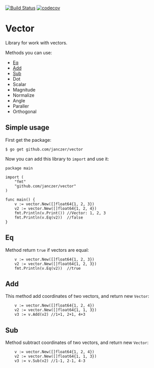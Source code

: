 [![Build Status](https://travis-ci.org/janczer/vector.svg?branch=master)](https://travis-ci.org/janczer/vector)
[![codecov](https://codecov.io/gh/janczer/vector/branch/master/graph/badge.svg)](https://codecov.io/gh/janczer/vector)

# Vector

Library for work with vectors.

Methods you can use:

- [Eq](#eq)
- [Add](#add)
- [Sub](#sub)
- Dot
- Scalar
- Magnitude
- Normalize
- Angle
- Paraller
- Orthogonal

## Simple usage

First get the package:

```
$ go get github.com/janczer/vector
```

Now you can add this library to `import` and use it:

```
package main

import (
	"fmt"
	"github.com/janczer/vector"
)

func main() {
	v := vector.New([]float64{1, 2, 3})
	v2 := vector.New([]float64{1, 2, 4})
	fmt.Println(v.Print()) //Vector: 1, 2, 3
	fmt.Println(v.Eq(v2))  //false
}

```

## Eq

Method return `true` if vectors are equal:

```
	v := vector.New([]float64{1, 2, 3})
	v2 := vector.New([]float64{1, 2, 3})
	fmt.Println(v.Eq(v2))  //true
```

## Add

This method add coordinates of two vectors, and return new `Vector`:

```
	v := vector.New([]float64{1, 2, 4})
	v2 := vector.New([]float64{1, 1, 3})
 	v3 := v.Add(v2) //1+1, 2+1, 4+3
```

## Sub

Method subtract coordinates of two vectors, and return new `Vector`:


```
	v := vector.New([]float64{1, 2, 4})
	v2 := vector.New([]float64{1, 1, 3})
	v3 := v.Sub(v2) //1-1, 2-1, 4-3
```
